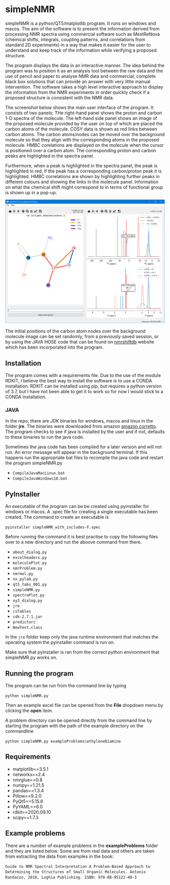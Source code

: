 # simpleNMR

simpleNMR is a python/QT5/matplotlib program. It runs on windows and macos. The aim of the software is to present the information derived from processing NMR spectra using commercial software such as MestReNova (chemical shifts, integrals, coupling patterns, and correlations from standard 2D experiments) in a way that makes it easier for the user to understand and keep track of the information while verifying a proposed structure.

The program displays the data  in an interactive manner. The idea behind the program was to position it as an analysis tool between the raw data and the use of pencil and paper to analyse NMR data and commercial, complete black box solutions that can provide an answer with very little manual intervention. The software takes a high level interactive approach to display the information from the NMR experiments in order quickly check if a proposed structure is consistent with the NMR data.

The screenshot below shows the main user interface of the program. It consists of two panels: THe right-hand panel shows the proton and carbon 1-D spectra of the molecule. The left-hand side panel shows an image of the proposed molecule provided by the user on top of which are placed the carbon atoms of the molecule. COSY data is shown as red links between carbon atoms.  The carbon atoms/nodes can be moved over the background molecule so that they align with the corresponding atoms in the proposed molecule. HMBC corelations are displayed on the molecule when the cursor is positioned over a carbon atom. The corresponding proton and carbon peaks are highlighted in the spectra panel.

Furthermore, when a peak is highlighted in the spectra panel, the peak is highlighted in red, if the peak has a corresponding carbon/proton peak it is  highlighted. HMBC correlations are shown by highlighting further peaks in different colours and showing the links in the molecule panel. Information on what the chemical shift might correspond to in terms of functional group is shown up in a pop-up.

![simpleNMR](Screenshot_simpleNMR.png)

The initial positions of the carbon atom nodes over the background molecule image can be set randomly, from a previously saved session, or by using the JAVA HOSE code that can be found on [nmrshiftdb](https://nmrshiftdb.nmr.uni-koeln.de/) website which has been incorporated into the program.

## Installation

The program comes with a requirements file. Due to the use of the module RDKIT, I believe the best way to install the software is to use a CONDA installation. RDKIT can be installed using pip, but requires a python version of 3.7, but I have not been able to get it to work so for now I would stick to a CONDA installation.

### JAVA

In the repo, there are JDK binaries for windows, macos and linux in the folder **jre**. The binaries were downloaded from amazon [amazon corretto](https://docs.aws.amazon.com/corretto/latest/corretto-8-ug/downloads-list.html). The program checks to see if java is installed by the user and if not, defaults to these binaries to run the java code.

Sometimes the java code has been compiled for a later version and will not run. An error message will appear in the background terminal.  If this happens run the appropriate bat files to recompile the java code and restart the program simpleNMR.py

 - ```CompileJavaMacLinux.bat```
 - ```CompileJavaWindows10.bat```

 ## PyInstaller

 An executable of the program can be be created using pyinstaller for windows or macos.  A .spec file for creating a single executable has been created. The command to create an executable is 

 ```pyinstaller simpleNMR_with_includes-F.spec```

 Before running the command it is best practise to copy the following files over to a new directory and run the aboove command from there.

 - ```about_dialog.py``` 
 - ```excelheaders.py```
 - ```moleculePlot.py```
 - ```nmrProblem.py```
 - ```nmrmol.py```
 - ```nx_pylab.py```
 - ```qt5_tabs_001.py```
 - ```simpleNMR.py```
 - ```spectraPlot.py```
 - ```xy3_dialog.py```
 - ```jre```
 - ```csTables```
 - ```cdk-2.7.1.jar```
 - ```predictorc```
 - ```NewTest.class```

 In the ```jre``` folder keep only the java runtime environment that matches the operating system the pyinstaller command is run on.

 Make sure that pyinstaller is ran from the correct python environment that simpleNMR.py works on.

## Running the program

The program can be run from the command line by typing 

```python simpleNMR.py```

Then an  example excel file can be opened  from the **File** dropdown menu by clicking the **open** item.

A problem directory can be opened directly from the command line by starting the program with the path of the example directory on the commandline

```python simpleNMR.py exampleProblems\ethyleneDiamine```

## Requirements

 - matplotlib==3.5.1
 - networkx==2.4
 - nmrglue==0.8
 - numpy==1.21.5
 - pandas==1.3.4
 - Pillow==9.2.0
 - PyQt5==5.15.6
 - PyYAML==6.0
 - rdkit==2020.09.10
 - scipy==1.7.3

## Example problems

There are a number of example problems in the **exampleProblems** folder and they are listed below. Some are from real data and others are taken from extracting the data from examples in the book:

```Guide to NMR Spectral Interpretation A Problem-Based Approach to Determining the Structures of Small Organic Molecules. Antonio Randazzo, 2018, Loghia Publishing. ISBN: 978-88-95122-40-3```

 
